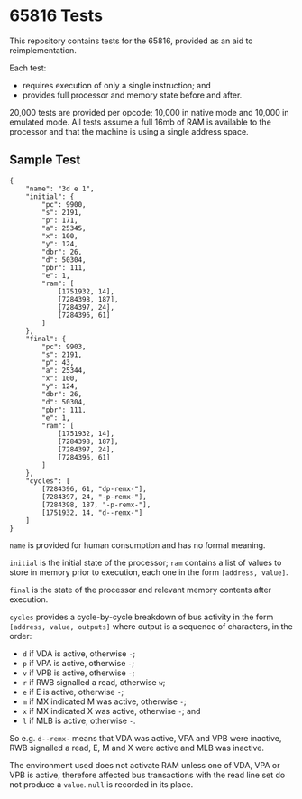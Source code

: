 # 65816 Tests

This repository contains tests for the 65816, provided as an aid to reimplementation.

Each test:
* requires execution of only a single instruction; and
* provides full processor and memory state before and after.

20,000 tests are provided per opcode; 10,000 in native mode and 10,000 in emulated mode. All tests assume a full 16mb of RAM is available to the processor and that the machine is using a single address space.

## Sample Test

    {
    	"name": "3d e 1",
    	"initial": {
    		"pc": 9900,
    		"s": 2191,
    		"p": 171,
    		"a": 25345,
    		"x": 100,
    		"y": 124,
    		"dbr": 26,
    		"d": 50304,
    		"pbr": 111,
    		"e": 1,
    		"ram": [
    			[1751932, 14],
    			[7284398, 187],
    			[7284397, 24],
    			[7284396, 61]
    		]
    	},
    	"final": {
    		"pc": 9903,
    		"s": 2191,
    		"p": 43,
    		"a": 25344,
    		"x": 100,
    		"y": 124,
    		"dbr": 26,
    		"d": 50304,
    		"pbr": 111,
    		"e": 1,
    		"ram": [
    			[1751932, 14],
    			[7284398, 187],
    			[7284397, 24],
    			[7284396, 61]
    		]
    	},
    	"cycles": [
    		[7284396, 61, "dp-remx-"],
    		[7284397, 24, "-p-remx-"],
    		[7284398, 187, "-p-remx-"],
    		[1751932, 14, "d--remx-"]
    	]
    }

`name` is provided for human consumption and has no formal meaning.

`initial` is the initial state of the processor; `ram` contains a list of values to store in memory prior to execution, each one in the form `[address, value]`.

`final` is the state of the processor and relevant memory contents after execution.

`cycles` provides a cycle-by-cycle breakdown of bus activity in the form `[address, value, outputs]` where output is a sequence of characters, in the order:

* `d` if VDA is active, otherwise `-`;
* `p` if VPA is active, otherwise `-`;
* `v` if VPB is active, otherwise `-`;
* `r` if RWB signalled a read, otherwise `w`;
* `e` if E is active, otherwise `-`;
* `m` if MX indicated M was active, otherwise `-`;
* `x` if MX indicated X was active, otherwise `-`; and
* `l` if MLB is active, otherwise `-`.

So e.g. `d--remx-` means that VDA was active, VPA and VPB were inactive, RWB signalled a read, E, M and X were active and MLB was inactive.

The environment used does not activate RAM unless one of VDA, VPA or VPB is active, therefore affected bus transactions with the read line set do not produce a `value`. `null` is recorded in its place.
